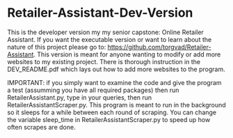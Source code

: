 # Retailer-Assistant-Dev-Version
This is the developer version my my senior capstone: Online Retailer Assistant. If you want the executable version or want to learn about the nature of this project please go to: https://github.com/torgvad/Retailer-Assistant. This version is meant for anyone wanting to modify or add more websites to my existing project. There is thorough instruction in the DEV_README.pdf which lays out how to add more websites to the program. 

IMPORTANT: if you simply want to examine the code and give the program a test (assumming you have all required packages) then run RetailerAssistant.py, type in your queries, then run RetailerAssistantScraper.py. This program is meant to run in the background so it sleeps for a while between each round of scraping. You can change the variable sleep_time in RetailerAssistantScraper.py to speed up how often scrapes are done.
